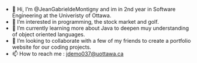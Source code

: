 - 👋 Hi, I’m @JeanGabrieldeMontigny and im in 2nd year in Software Engineering at the Univeristy of Ottawa.
- 👀 I’m interested in programming, the stock market and golf.
- 🌱 I’m currently learning more about Java to deepen muy understanding of object oriented languages.
- 💞️ I’m looking to collaborate with a few of my friends to create a portfolio website for our coding projects.
- 📫 How to reach me : jdemo037@uottawa.ca

<!---
JeanGabrieldeMontigny/JeanGabrieldeMontigny is a ✨ special ✨ repository because its `README.md` (this file) appears on your GitHub profile.
You can click the Preview link to take a look at your changes.
--->
